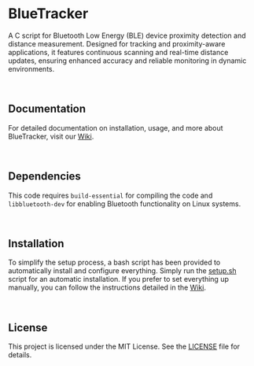 # BlueTracker
A C script for Bluetooth Low Energy (BLE) device proximity detection and distance measurement. Designed for tracking and proximity-aware applications, it features continuous scanning and real-time distance updates, ensuring enhanced accuracy and reliable monitoring in dynamic environments.

<br>

## Documentation
For detailed documentation on installation, usage, and more about BlueTracker, visit our [Wiki](https://github.com/olivercalazans/BlueTracker/wiki).
  
<br>

## Dependencies
This code requires ``build-essential`` for compiling the code and ``libbluetooth-dev`` for enabling Bluetooth functionality on Linux systems.

<br>

## Installation
To simplify the setup process, a bash script has been provided to automatically install and configure everything. Simply run the [setup.sh](setup.sh) script for an automatic installation. If you prefer to set everything up manually, you can follow the instructions detailed in the [Wiki](https://github.com/olivercalazans/BlueTracker/wiki/Installation).

<br>

## License
This project is licensed under the MIT License. See the [LICENSE](LICENSE) file for details.
